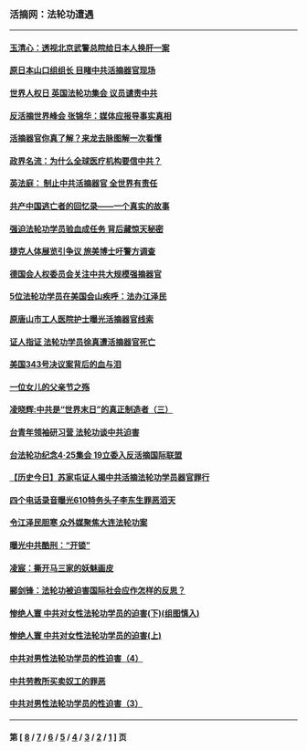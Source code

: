### 活摘网：法轮功遭遇
---
#### [玉清心：透视北京武警总院给日本人换肝一案](../../pages/nf5881/n13771978.md?08250430) 
#### [原日本山口组组长 目睹中共活摘器官现场](../../pages/nf5881/n13767360.md?08250430) 
#### [世界人权日 英国法轮功集会 议员谴责中共](../../pages/nf5881/n13431763.md?08250430) 
#### [反活摘世界峰会 张锦华：媒体应报导事实真相](../../pages/nf5881/n13278502.md?08250430) 
#### [活摘器官你真了解？来龙去脉图解一次看懂](../../pages/nf5881/n13013820.md?08250430) 
#### [政界名流：为什么全球医疗机构要信中共？](../../pages/nf5881/n11945479.md?08250430) 
#### [英法庭： 制止中共活摘器官 全世界有责任](../../pages/nf5881/n11330691.md?08250430) 
#### [共产中国逃亡者的回忆录——一个真实的故事](../../pages/nf5881/n10918649.md?08250430) 
#### [强迫法轮功学员验血成任务 背后藏惊天秘密](../../pages/nf5881/n4252384.md?08250430) 
#### [捷克人体展览引争议 旅美博士吁警方调查](../../pages/nf5881/n9429187.md?08250430) 
#### [德国会人权委员会关注中共大规模强摘器官](../../pages/nf5881/n8418950.md?08250430) 
#### [5位法轮功学员在美国会山疾呼：法办江泽民](../../pages/nf5881/n8101519.md?08250430) 
#### [原唐山市工人医院护士曝光活摘器官线索](../../pages/nf5881/n8076384.md?08250430) 
#### [证人指证 法轮功学员徐真遭活摘器官死亡](../../pages/nf5881/n8042467.md?08250430) 
#### [美国343号决议案背后的血与泪](../../pages/nf5881/n8020684.md?08250430) 
#### [一位女儿的父亲节之殇](../../pages/nf5881/n8014122.md?08250430) 
#### [凌晓辉:中共是“世界末日”的真正制造者（三）](../../pages/nf5881/n4210333.md?08250430) 
#### [台青年领袖研习营 法轮功谈中共迫害](../../pages/nf5881/n4141857.md?08250430) 
#### [台法轮功纪念4‧25集会 19立委入反活摘国际联盟](../../pages/nf5881/n4141821.md?08250430) 
#### [【历史今日】苏家屯证人揭中共活摘法轮功学员器官罪行](../../pages/nf5881/n4135912.md?08250430) 
#### [四个电话录音曝光610特务头子李东生罪恶滔天](../../pages/nf5881/n4040060.md?08250430) 
#### [令江泽民胆寒 众外媒聚焦大连法轮功案](../../pages/nf5881/n3932671.md?08250430) 
#### [曝光中共酷刑：“开锁”](../../pages/nf5881/n3889373.md?08250430) 
#### [凌宸：撕开马三家的妖魅画皮](../../pages/nf5881/n3849369.md?08250430) 
#### [郦剑锋：法轮功被迫害国际社会应作怎样的反思？](../../pages/nf5881/n3824560.md?08250430) 
#### [惨绝人寰 中共对女性法轮功学员的迫害(下)(组图慎入)](../../pages/nf5881/n3816285.md?08250430) 
#### [惨绝人寰 中共对女性法轮功学员的迫害(上)](../../pages/nf5881/n3815374.md?08250430) 
#### [中共对男性法轮功学员的性迫害（4）](../../pages/nf5881/n3769144.md?08250430) 
#### [中共劳教所买卖奴工的罪恶](../../pages/nf5881/n3769378.md?08250430) 
#### [中共对男性法轮功学员的性迫害（3）](../../pages/nf5881/n3768231.md?08250430) 

---
#### 第 [ [8](./8.md?08250430) / [7](./7.md?08250430) / [6](./6.md?08250430) / [5](./5.md?08250430) / [4](./4.md?08250430) / [3](./3.md?08250430) / [2](./2.md?08250430) / [1](./1.md?08250430) ] 页
